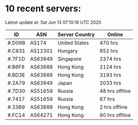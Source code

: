 # 10 recent servers:

Latest update at: Sat Jun 13 07:10:16 UTC 2020

| ID | ASN | Server Country | Online |
| -- | --- | -------------- | ------ |
| #.D09B | AS174 | United States | 470 hrs |
| #.C831 | AS12301 | Hungary | 652 hrs |
| #.7F1D | AS63949 | Singapore | 2374 hrs |
| #.B6F8 | AS63888 | Hong Kong | 2124 hrs |
| #.BD3E | AS63888 | Hong Kong | 3193 hrs |
| #.2A79 | AS63949 | Japan | 2033 hrs |
| #.7D30 | AS51659 | Russia | 48 hrs offline |
| #.7417 | AS51659 | Russia | 67 hrs |
| #.33B9 | AS63888 | Hong Kong | 2 hrs offline |
| #.FC14 | AS64271 | Hong Kong | 60 hrs offline |

